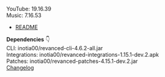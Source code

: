 YouTube: 19.16.39  
Music: 7.16.53  

- [README](https://github.com/rj-aakash/RVX-2/blob/main/README.md)  

**Dependencies** 👇  
CLI: inotia00/revanced-cli-4.6.2-all.jar  
Integrations: inotia00/revanced-integrations-1.15.1-dev.2.apk  
Patches: inotia00/revanced-patches-4.15.1-dev.2.jar  
[Changelog](https://github.com/inotia00/revanced-patches/releases/tag/v4.15.1-dev.2)  
